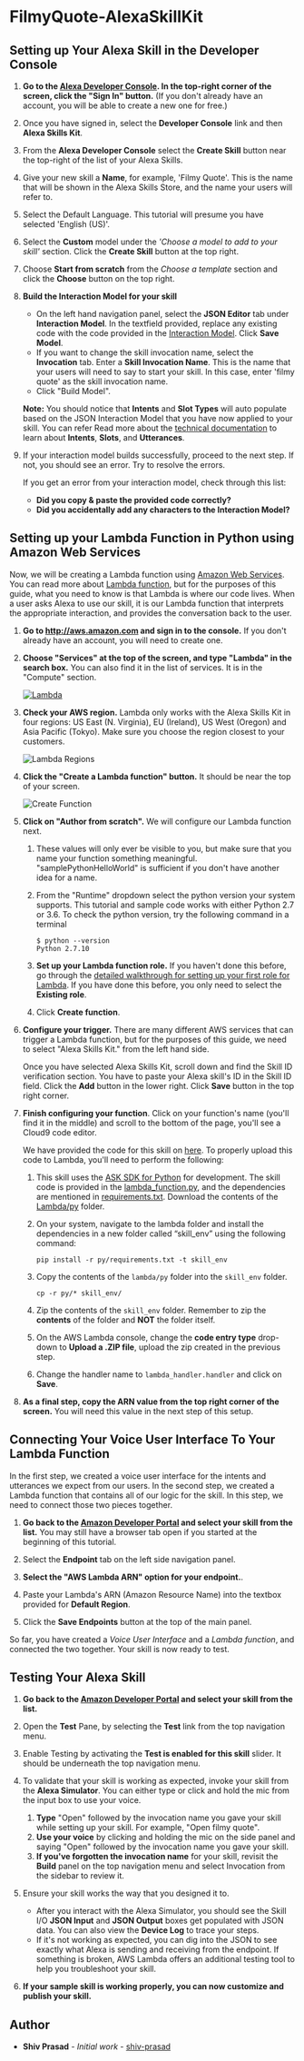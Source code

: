 # FilmyQuote-AlexaSkillKit


## Setting up Your Alexa Skill in the Developer Console

1.  **Go to the [Alexa Developer Console](http://developer.amazon.com/alexa?&sc_category=Owned&sc_channel=RD&sc_campaign=Evangelism2018&sc_publisher=github&sc_content=Survey&sc_detail=quiz-game-python-V2_GUI-1&sc_funnel=Convert&sc_country=WW&sc_medium=Owned_RD_Evangelism2018_github_Survey_quiz-game-python-V2_GUI-1_Convert_WW_beginnersdevs&sc_segment=beginnersdevs).  In the top-right corner of the screen, click the "Sign In" button.**
(If you don't already have an account, you will be able to create a new one for free.)

2.  Once you have signed in, select the **Developer Console** link and then **Alexa Skills Kit**.

3.  From the **Alexa Developer Console** select the **Create Skill** button near the top-right of the list of your Alexa Skills.

4. Give your new skill a **Name**, for example, 'Filmy Quote'. This is the name that will be shown in the Alexa Skills Store, and the name your users will refer to.

5. Select the Default Language.  This tutorial will presume you have selected 'English (US)'.

6. Select the **Custom** model under the *'Choose a model to add to your skill'* section. Click the **Create Skill** button at the top right.

7. Choose **Start from scratch** from the *Choose a template* section and click the **Choose** button on the top right.

8. **Build the Interaction Model for your skill**
	  * On the left hand navigation panel, select the **JSON Editor** tab under **Interaction Model**. In the textfield provided, replace any existing code with the code provided in the [Interaction Model](./AlexaSkill/intents.json).  Click **Save Model**.
    * If you want to change the skill invocation name, select the **Invocation** tab. Enter a **Skill Invocation Name**. This is the name that your users will need to say to start your skill.  In this case, enter 'filmy quote' as the skill invocation name.
    * Click "Build Model".

	**Note:** You should notice that **Intents** and **Slot Types** will auto populate based on the JSON Interaction Model that you have now applied to your skill. You can refer Read more about the [technical documentation](https://developer.amazon.com/docs/custom-skills/create-intents-utterances-and-slots.html?&sc_category=Owned&sc_channel=RD&sc_campaign=Evangelism2018&sc_publisher=github&sc_content=Survey&sc_detail=quiz-game-python-V2_GUI-1&sc_funnel=Convert&sc_country=WW&sc_medium=Owned_RD_Evangelism2018_github_Survey_quiz-game-python-V2_GUI-1_Convert_WW_beginnersdevs&sc_segment=beginnersdevs) to learn about **Intents**, **Slots**, and **Utterances**.

9. If your interaction model builds successfully, proceed to the next step. If not, you should see an error. Try to resolve the errors.

     If you get an error from your interaction model, check through this list:

     *  **Did you copy & paste the provided code correctly?**
     *  **Did you accidentally add any characters to the Interaction Model?**


## Setting up your Lambda Function in Python using Amazon Web Services

Now, we will be creating a Lambda function using [Amazon Web Services](http://aws.amazon.com). You can read more about [Lambda function](http://aws.amazon.com/lambda), but for the purposes of this guide, what you need to know is that Lambda is where our code lives.  When a user asks Alexa to use our skill, it is our Lambda function that interprets the appropriate interaction, and provides the conversation back to the user.

1.  **Go to http://aws.amazon.com and sign in to the console.** If you don't already have an account, you will need to create one.

2.  **Choose "Services" at the top of the screen, and type "Lambda" in the search box.**  You can also find it in the list of services.  It is in the "Compute" section.

    [![Lambda](https://m.media-amazon.com/images/G/01/mobile-apps/dex/alexa/alexa-skills-kit/tutorials/general/2-2-services-lambda._TTH_.png)](https://console.aws.amazon.com/lambda/home)

3.  **Check your AWS region.** Lambda only works with the Alexa Skills Kit in four regions: US East (N. Virginia), EU (Ireland), US West (Oregon) and Asia Pacific (Tokyo).  Make sure you choose the region closest to your customers.

    ![Lambda Regions](https://m.media-amazon.com/images/G/01/mobile-apps/dex/alexa/alexa-skills-kit/tutorials/general/2-3-check-region._TTH_.png)

4.  **Click the "Create a Lambda function" button.** It should be near the top of your screen.

    ![Create Function](https://m.media-amazon.com/images/G/01/mobile-apps/dex/alexa/alexa-skills-kit/tutorials/general/2-4-create-a-lambda-function._TTH_.png)

5.  **Click on "Author from scratch".**  We will configure our Lambda function next.
    1. These values will only ever be visible to you, but make sure that you name your function something meaningful. "samplePythonHelloWorld" is sufficient if you don't have another idea for a name.

    2. From the "Runtime" dropdown select the python version your system supports.  This tutorial and sample code works with either Python 2.7 or 3.6. To check the python version, try the following command in a terminal
        
        ```
        $ python --version
        Python 2.7.10
        ```

    3. **Set up your Lambda function role.**  If you haven't done this before, go through the [detailed walkthrough for setting up your first role for Lambda](https://github.com/alexa/alexa-cookbook/blob/master/guides/aws-security-and-setup/lambda-role.md).  If you have done this before, you only need to select the **Existing role**.

    4. Click **Create function**.

6.  **Configure your trigger.** There are many different AWS services that can trigger a Lambda function, but for the purposes of this guide, we need to select "Alexa Skills Kit." from the left hand side.

    Once you have selected Alexa Skills Kit, scroll down and find the Skill ID verification section.  You have to paste your Alexa skill's ID in the Skill ID field.  Click the **Add** button in the lower right.  Click **Save** button in the top right corner.

7.  **Finish configuring your function**. Click on your function's name (you'll find it in the middle) and scroll to the bottom of the page, you'll see a Cloud9 code editor.

    We have provided the code for this skill on [here](./Lambda/py). To properly upload this code to Lambda, you'll need to perform the following:
    
    1. This skill uses the [ASK SDK for Python](https://github.com/alexa/alexa-skills-kit-sdk-for-python) for development. The skill code is provided in the [lambda_function.py](./Lambda/py/lambda_function.py), and the dependencies are mentioned in [requirements.txt](./Lambda/py/requirements.txt). Download the contents of the [Lambda/py](./Lambda/py) folder. 
    2. On your system, navigate to the lambda folder and install the dependencies in a new folder called “skill_env” using the following command:
    
        ```
        pip install -r py/requirements.txt -t skill_env
        ```
        
    3. Copy the contents of the `lambda/py` folder into the `skill_env` folder. 
    
        ```
        cp -r py/* skill_env/
        ```
    
    4. Zip the contents of the `skill_env` folder. Remember to zip the **contents** of the folder and **NOT** the folder itself.
    5. On the AWS Lambda console, change the **code entry type** drop-down to **Upload a .ZIP file**, upload the zip created in the previous step.
    6. Change the handler name to ``lambda_handler.handler`` and click on **Save**.

8. **As a final step, copy the ARN value from the top right corner of the screen.** You will need this value in the next step of this setup.


## Connecting Your Voice User Interface To Your Lambda Function

In the first step, we created a voice user interface for the intents and utterances we expect from our users.  In the second step, we created a Lambda function that contains all of our logic for the skill.  In this step, we need to connect those two pieces together.

1.  **Go back to the [Amazon Developer Portal](https://developer.amazon.com/edw/home.html#/skills/list) and select your skill from the list.** You may still have a browser tab open if you started at the beginning of this tutorial.

2. Select the **Endpoint** tab on the left side navigation panel.

3.  **Select the "AWS Lambda ARN" option for your endpoint.**.

4.  Paste your Lambda's ARN (Amazon Resource Name) into the textbox provided for **Default Region**.

5. Click the **Save Endpoints** button at the top of the main panel.


So far, you have created a *Voice User Interface* and a *Lambda function*, and connected the two together.  Your skill is now ready to test.

## Testing Your Alexa Skill

1.  **Go back to the [Amazon Developer Portal](https://developer.amazon.com/edw/home.html#/skills/list) and select your skill from the list.**

2. Open the **Test** Pane, by selecting the **Test** link from the top navigation menu.

3. Enable Testing by activating the **Test is enabled for this skill** slider. It should be underneath the top navigation menu.

4. To validate that your skill is working as expected, invoke your skill from the **Alexa Simulator**. You can either type or click and hold the mic from the input box to use your voice.
	1. **Type** "Open" followed by the invocation name you gave your skill while setting up your skill. For example, "Open filmy quote".
	2. **Use your voice** by clicking and holding the mic on the side panel and saying "Open" followed by the invocation name you gave your skill.
	3. **If you've forgotten the invocation name** for your skill, revisit the **Build** panel on the top navigation menu and select Invocation from the sidebar to review it.

5. Ensure your skill works the way that you designed it to.
	* After you interact with the Alexa Simulator, you should see the Skill I/O **JSON Input** and **JSON Output** boxes get populated with JSON data. You can also view the **Device Log** to trace your steps.
	* If it's not working as expected, you can dig into the JSON to see exactly what Alexa is sending and receiving from the endpoint. If something is broken, AWS Lambda offers an additional testing tool to help you troubleshoot your skill.

6.  **If your sample skill is working properly, you can now customize and publish your skill.**

## Author

* **Shiv Prasad** - *Initial work* - [shiv-prasad](https://github.com/shiv-prasad/)
